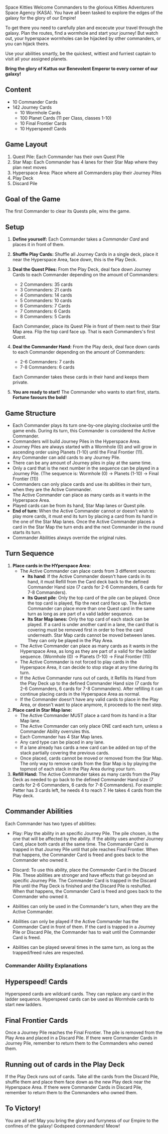 Space Kitties
Welcome Commanders to the glorious Kitties Adventurers Space Agency (KASA).
You have all been tasked to explore the edges of the galaxy for the glory of our Empire!

To get there you need to carefully plan and excecute your travel through the galaxy.
Plan the routes, find a wormhole and start your journey!
But watch out, your hyperspace wormholes can be hijacked by other commanders, or you can hijack theirs.

Use your abilities smartly, be the quickest, wittiest and furriest captain to visit all your assigned planets.

**Bring the glory of Kattus our Benevolent Emperor to every corner of our galaxy!**

## Content

- 10 Commander Cards
- 142 Journey Cards
  - 10 Wormhole Cards
  - 100 Planet Cards (11 per Class, classes 1-10)
  - 10 Final Frontier Cards
  - 10 Hyperspeed! Cards

## Game Layout

1. Quest Pile: Each Commander has their own Quest Pile
2. Star Map: Each Commander has 4 lanes for their Star Map where they plan next moves
3. Hyperspace Area: Place where all Commanders play their Journey Piles
4. Play Deck
5. Discard Pile

## Goal of the Game

The first Commander to clear its Quests pile, wins the game.

## Setup

1. **Define yourself:** Each Commander takes a _Commander Card_ and places it in front of them.
2. **Shuffle Play Cards:** Shuffle all Journey Cards in a single deck, place it near the Hyperspace Area, face down, this is the Play Deck.
3. **Deal the Quest Piles:** From the Play Deck, deal face down Journey Cards to each Commander depending on the amount of Commanders:

   - 2 Commanders: 35 cards
   - 3 Commanders: 21 cards
   - 4 Commanders: 14 cards
   - 5 Commanders: 10 cards
   - 6 Commanders: 7 Cards
   - 7 Commanders: 6 Cards
   - 8 Commanders: 5 Cards

   Each Commander, place its Quest Pile in front of them next to their Star Map area.
   Flip the top card face up. That is each Commanders's first Quest.

4. **Deal the Commander Hand:** From the Play deck, deal face down cards to each Commander depending on the amount of Commanders:

   - 2-6 Commanders: 7 cards
   - 7-8 Commanders: 6 cards

   Each Commander takes these cards in their hand and keeps them private.

5. **You are ready to start!** The Commander who wants to start first, starts. **Fortune favours the bold!**

## Game Structure

- Each Commander plays its turn one-by-one playing clockwise until the game ends. During its turn, this Commander is considered the Active Commander.
- Commanders will build Journey Piles in the Hyperspace Area.
- Journey Piles are always started with a Wormhole (0) and will grow in ascending order using Planets (1-10) until the Final Frontier (11).
- Any Commander can add cards to any Journey Pile.
- There can be any amount of Journey piles in play at the same time.
- Only a card that is the next number in the sequence can be played in a Journey Pile. (The sequence is: Wormhole (0) -> Planets (1-10) -> Final Frontier (11))
- Commanders can only place cards and use its abilities in their turn, when they are the Active Commander.
- The Active Commander can place as many cards as it wants in the Hyperspace Area.
- Played cards can be from its hand, Star Map lanes or Quest pile.
- **End of turn:** When the Active Commander cannot or doesn't wish to play more cards, it must end its turn by placing a card from its hand in the one of the Star Map lanes.
  Once the Active Commander places a card in the Star Map the turn ends and the next Commander in the round starts its turn.
- Commander Abilities always override the original rules.

## Turn Sequence

1. **Place cards in the HYperspace Area:**
   - The Active Commander can place cards from 3 different sources:
     - **Its hand**: If the Active Commander doesn't have cards in its hand, it must Refill from the Card deck back to the defined Commander Hand size (7 cards for 2-6 Commanders, 6 cards for 7-8 Commanders).
     - **Its Quest pile**: Only the top card of the pile can be played. Once the top card is played, flip the next card face up. The Active Commander can place more than one Quest card in the same turn as long as are part of a valid ladder sequence.
     - **Its Star Map lanes:** Only the top card of each stack can be played. If a card is under another card in a lane, the card that is covering must be removed first in order to free the card underneath. Star Map cards cannot be moved between lanes. They can only be played in the Play Area.
   - The Active Commander can place as many cards as it wants in the Hyperspace Area, as long as they are part of a valid for the ladder sequence. (Wormhole (0) -> Planets (1-10) -> Final Frontier (11))
   - The Active Commander is not forced to play cards in the Hyperspace Area, it can decide to stop stage at any time during its turn.
   - If the Active Commander runs out of cards, it Refills its Hand from the Play Deck up to the defined Commander Hand size (7 cards for 2-6 Commanders, 6 cards for 7-8 Commanders). After refilling it can continue placing cards in the Hyperspace Area as normal.
   - If the Commander doesn't have any valid cards to place in the Play Area, or doesn't want to place anymore, it proceeds to the next step.
2. **Place card in Star Map lane:**
   - The Active Commander MUST place a card from its hand in a Star Map lane.
   - The Active Commander can only place ONE card each turn, unless a Commander Ability overrules this.
   - Each Commander has 4 Star Map lanes.
   - Any card type can be placed in any lane.
   - If a lane already has cards a new card can be added on top of the stack partially covering the previous cards.
   - Once placed, cards cannot be moved or removed from the Star Map. The only way to remove cards from the Star Map is by playing the topmost of each stack in the Play Area during your turn.
3. **Refill Hand:** The Active Commander takes as many cards from the Play Deck as needed to go back to the defined Commander Hand size (7 cards for 2-6 Commanders, 6 cards for 7-8 Commanders).
   For example: Petter has 3 cards left, he needs 4 to reach 7. He takes 4 cards from the Play deck.

## Commander Abilities

Each Commander has two types of abilities:

- Play: Play the ability in an specific Journey Pile. The pile chosen, is the one that will be affected by the ability. If the ability uses another Journey Card, place both cards at the same time. The Commander Card is trapped in that Journey Pile until that pile reaches Final Frontier. When that happens, the Commander Card is freed and goes back to the Commander who owned it.
- Discard: To use this ability, place the Commander Card in the Discard Pile. These abilities are stronger and have effects that go beyond an specific Journey Pile. The Commander Card is trapped in the Discard Pile until the Play Deck is finished and the Discard Pile is reshufled. When that happens, the Commander Card is freed and goes back to the Commander who owned it.

- Abilities can only be used in the Commander's turn, when they are the Active Commander.
- Abilities can only be played if the Active Commander has the Commander Card in front of them. If the card is trapped in a Journey Pile or Discard Pile, the Commander has to wait until the Commander Card is freed.
- Abilities can be played several times in the same turn, as long as the trapped/freed rules are respected.

### Commander Ability Explanations

## Hyperspeed! Cards

Hyperspeed cards are wildcard cards.
They can replace any card in the ladder sequence.
Hyperspeed cards can be used as Wormhole cards to start new ladders.

## Final Frontier Cards

Once a Journey Pile reaches the Final Frontier. The pile is removed from the Play Area and placed in a Discard Pile.
If there were Commander Cards in Journey Pile, remember to return them to the Commanders who owned them.

## Running out of cards in the Play Deck

If the Play Deck runs out of cards. Take all the cards from the Discard Pile, shuffle them and place them face down as the new Play deck near the Hyperspace Area.
If there were Commander Cards in Discard Pile, remember to return them to the Commanders who owned them.

## To Victory!

You are all set! May you bring the glory and furryness of our Empire to the confines of the galaxy!
Godspeed commanders!
Meow!
